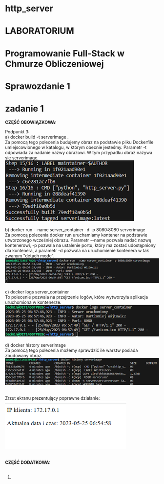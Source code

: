 # http_server

# LABORATORIUM
# Programowanie Full-Stack w Chmurze Obliczeniowej

# Sprawozdanie 1

# zadanie 1

<b>CZĘŚĆ OBOWIĄZKOWA:</b>

Podpunkt 3:</br>
a) docker build -t serverimage .</br>
Za pomocą tego polecenia budujemy obraz na podstawie pliku Dockerfile umiejscowionego w katalogu, w którym obecnie jesteśmy. Parametr -t odpowiada za nadanie nazwy obrazowi. W tym przypadku obraz nazywa się serverimage.</br>
![alt text](https://github.com/bwpollub/http_server/blob/master/2.PNG)</br></br>
b) docker run --name server_container -d -p 8080:8080 serverimage</br>
Za pomocą polecenia docker run uruchamiamy kontener na podstawie utworzonego wcześniej obrazu. Parametr --name pozwala nadać nazwę kontenerowi, -p pozwala na ustalenie portu, który ma zostać udostępniony dla kontenera, a parametr -d pozwala na uruchomienie kontenera w tak zwanym "detach mode".</br>
![alt text](https://github.com/bwpollub/http_server/blob/master/3.PNG)</br></br>
c) docker logs server_container</br>
To polecenie pozwala na przejrzenie logów, które wytworzyła aplikacja uruchomiona w kontenerze.</br>
![alt text](https://github.com/bwpollub/http_server/blob/master/4.PNG)</br></br>
d) docker history serverimage</br>
Za pomocą tego polecenia możemy sprawdzić ile warstw posiada zbudowany obraz.</br>
![alt text](https://github.com/bwpollub/http_server/blob/master/5.PNG)</br></br>

Zrzut ekranu prezentujący poprawne działanie:</br>
![alt text](https://github.com/bwpollub/http_server/blob/master/1.PNG)</br></br>


<b>CZĘŚĆ DODATKOWA:</b></br></br>

1) 